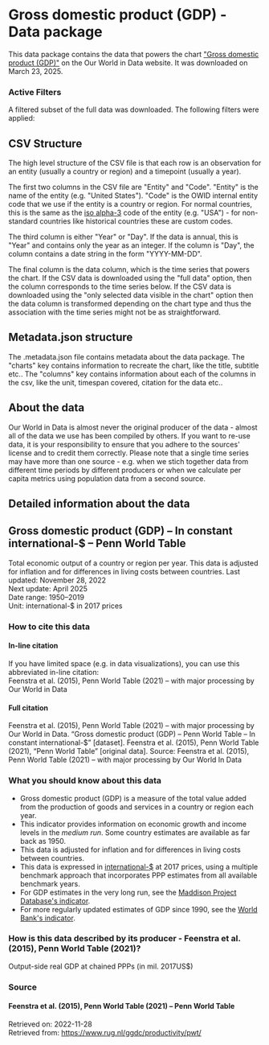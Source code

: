 # Gross domestic product (GDP) - Data package

This data package contains the data that powers the chart ["Gross domestic product (GDP)"](https://ourworldindata.org/grapher/gdp-penn-world-table?v=1&csvType=full&useColumnShortNames=false) on the Our World in Data website. It was downloaded on March 23, 2025.

### Active Filters

A filtered subset of the full data was downloaded. The following filters were applied:

## CSV Structure

The high level structure of the CSV file is that each row is an observation for an entity (usually a country or region) and a timepoint (usually a year).

The first two columns in the CSV file are "Entity" and "Code". "Entity" is the name of the entity (e.g. "United States"). "Code" is the OWID internal entity code that we use if the entity is a country or region. For normal countries, this is the same as the [iso alpha-3](https://en.wikipedia.org/wiki/ISO_3166-1_alpha-3) code of the entity (e.g. "USA") - for non-standard countries like historical countries these are custom codes.

The third column is either "Year" or "Day". If the data is annual, this is "Year" and contains only the year as an integer. If the column is "Day", the column contains a date string in the form "YYYY-MM-DD".

The final column is the data column, which is the time series that powers the chart. If the CSV data is downloaded using the "full data" option, then the column corresponds to the time series below. If the CSV data is downloaded using the "only selected data visible in the chart" option then the data column is transformed depending on the chart type and thus the association with the time series might not be as straightforward.

## Metadata.json structure

The .metadata.json file contains metadata about the data package. The "charts" key contains information to recreate the chart, like the title, subtitle etc.. The "columns" key contains information about each of the columns in the csv, like the unit, timespan covered, citation for the data etc..

## About the data

Our World in Data is almost never the original producer of the data - almost all of the data we use has been compiled by others. If you want to re-use data, it is your responsibility to ensure that you adhere to the sources' license and to credit them correctly. Please note that a single time series may have more than one source - e.g. when we stich together data from different time periods by different producers or when we calculate per capita metrics using population data from a second source.

## Detailed information about the data


## Gross domestic product (GDP) – In constant international-$ – Penn World Table
Total economic output of a country or region per year. This data is adjusted for inflation and for differences in living costs between countries.
Last updated: November 28, 2022  
Next update: April 2025  
Date range: 1950–2019  
Unit: international-$ in 2017 prices  


### How to cite this data

#### In-line citation
If you have limited space (e.g. in data visualizations), you can use this abbreviated in-line citation:  
Feenstra et al. (2015), Penn World Table (2021) – with major processing by Our World in Data

#### Full citation
Feenstra et al. (2015), Penn World Table (2021) – with major processing by Our World in Data. “Gross domestic product (GDP) – Penn World Table – In constant international-$” [dataset]. Feenstra et al. (2015), Penn World Table (2021), “Penn World Table” [original data].
Source: Feenstra et al. (2015), Penn World Table (2021) – with major processing by Our World In Data

### What you should know about this data
* Gross domestic product (GDP) is a measure of the total value added from the production of goods and services in a country or region each year.
* This indicator provides information on economic growth and income levels in the _medium run_. Some country estimates are available as far back as 1950.
* This data is adjusted for inflation and for differences in living costs between countries.
* This data is expressed in [international-$](#dod:int_dollar_abbreviation) at 2017 prices, using a multiple benchmark approach that incorporates PPP estimates from all available benchmark years.
* For GDP estimates in the very long run, see the [Maddison Project Database's indicator](https://ourworldindata.org/grapher/gdp-maddison-project-database).
* For more regularly updated estimates of GDP since 1990, see the [World Bank's indicator](https://ourworldindata.org/grapher/gdp-worldbank).

### How is this data described by its producer - Feenstra et al. (2015), Penn World Table (2021)?
Output-side real GDP at chained PPPs (in mil. 2017US$)

### Source

#### Feenstra et al. (2015), Penn World Table (2021) – Penn World Table
Retrieved on: 2022-11-28  
Retrieved from: https://www.rug.nl/ggdc/productivity/pwt/  


    